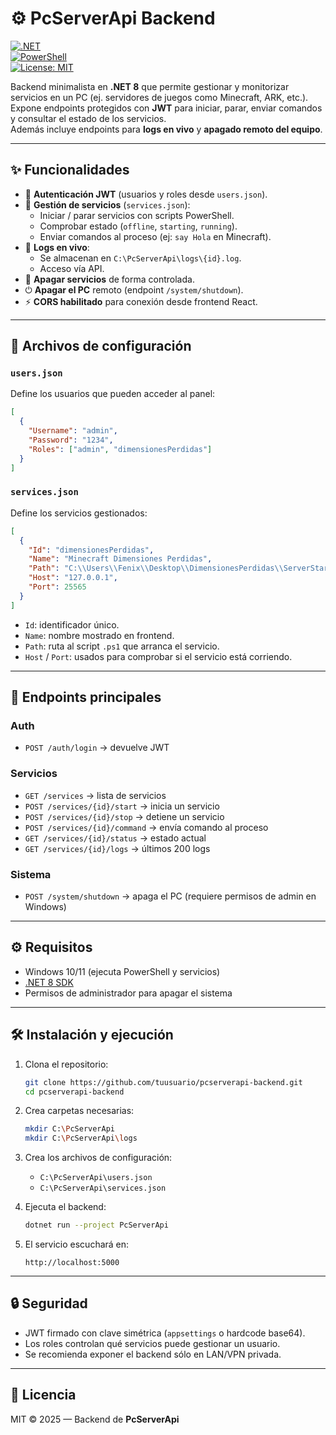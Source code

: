 # ⚙️ PcServerApi Backend

[![.NET](https://img.shields.io/badge/.NET-8.0-512BD4?logo=dotnet&logoColor=white)](https://dotnet.microsoft.com/)  
[![PowerShell](https://img.shields.io/badge/PowerShell-Scripts-5391FE?logo=powershell&logoColor=white)](https://learn.microsoft.com/powershell/)  
[![License: MIT](https://img.shields.io/badge/License-MIT-yellow.svg)](LICENSE)

Backend minimalista en **.NET 8** que permite gestionar y monitorizar servicios en un PC (ej. servidores de juegos como Minecraft, ARK, etc.).  
Expone endpoints protegidos con **JWT** para iniciar, parar, enviar comandos y consultar el estado de los servicios.  
Además incluye endpoints para **logs en vivo** y **apagado remoto del equipo**.

---

## ✨ Funcionalidades

- 🔐 **Autenticación JWT** (usuarios y roles desde `users.json`).
- 📂 **Gestión de servicios** (`services.json`):
  - Iniciar / parar servicios con scripts PowerShell.
  - Comprobar estado (`offline`, `starting`, `running`).
  - Enviar comandos al proceso (ej: `say Hola` en Minecraft).
- 📝 **Logs en vivo**:
  - Se almacenan en `C:\PcServerApi\logs\{id}.log`.
  - Acceso vía API.
- 🛑 **Apagar servicios** de forma controlada.
- ⏻ **Apagar el PC** remoto (endpoint `/system/shutdown`).
- ⚡ **CORS habilitado** para conexión desde frontend React.

---

## 📂 Archivos de configuración

### `users.json`
Define los usuarios que pueden acceder al panel:
```json
[
  {
    "Username": "admin",
    "Password": "1234",
    "Roles": ["admin", "dimensionesPerdidas"]
  }
]
```
### `services.json`

Define los servicios gestionados:

```json
[
  {
    "Id": "dimensionesPerdidas",
    "Name": "Minecraft Dimensiones Perdidas",
    "Path": "C:\\Users\\Fenix\\Desktop\\DimensionesPerdidas\\ServerStart.ps1",
    "Host": "127.0.0.1",
    "Port": 25565
  }
]
```

* `Id`: identificador único.
* `Name`: nombre mostrado en frontend.
* `Path`: ruta al script `.ps1` que arranca el servicio.
* `Host` / `Port`: usados para comprobar si el servicio está corriendo.

---

## 🚀 Endpoints principales

### Auth

* `POST /auth/login` → devuelve JWT

### Servicios

* `GET /services` → lista de servicios
* `POST /services/{id}/start` → inicia un servicio
* `POST /services/{id}/stop` → detiene un servicio
* `POST /services/{id}/command` → envía comando al proceso
* `GET /services/{id}/status` → estado actual
* `GET /services/{id}/logs` → últimos 200 logs

### Sistema

* `POST /system/shutdown` → apaga el PC (requiere permisos de admin en Windows)

---

## ⚙️ Requisitos

* Windows 10/11 (ejecuta PowerShell y servicios)
* [.NET 8 SDK](https://dotnet.microsoft.com/download)
* Permisos de administrador para apagar el sistema

---

## 🛠️ Instalación y ejecución

1. Clona el repositorio:

   ```bash
   git clone https://github.com/tuusuario/pcserverapi-backend.git
   cd pcserverapi-backend
   ```

2. Crea carpetas necesarias:

   ```bash
   mkdir C:\PcServerApi
   mkdir C:\PcServerApi\logs
   ```

3. Crea los archivos de configuración:

   * `C:\PcServerApi\users.json`
   * `C:\PcServerApi\services.json`

4. Ejecuta el backend:

   ```bash
   dotnet run --project PcServerApi
   ```

5. El servicio escuchará en:

   ```
   http://localhost:5000
   ```

---

## 🔒 Seguridad

* JWT firmado con clave simétrica (`appsettings` o hardcode base64).
* Los roles controlan qué servicios puede gestionar un usuario.
* Se recomienda exponer el backend sólo en LAN/VPN privada.

---

## 📄 Licencia

MIT © 2025 — Backend de **PcServerApi**
